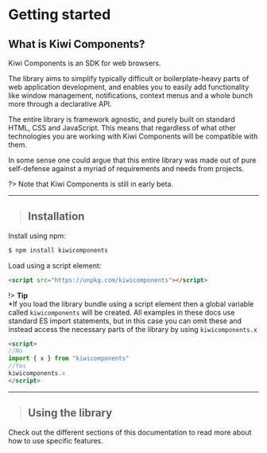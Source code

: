 # Getting started

## What is Kiwi Components?
Kiwi Components is an SDK for web browsers.

The library aims to simplify typically difficult or boilerplate-heavy parts of web application development, and enables you to easily add functionality like window management, notifications, context menus and a whole bunch more through a declarative API.

The entire library is framework agnostic, and purely built on standard HTML, CSS and JavaScript. This means that regardless of what other technologies you are working with Kiwi Components will be compatible with them.

In some sense one could argue that this entire library was made out of pure self-defense against a myriad of requirements and needs from projects.

?> Note that Kiwi Components is still in early beta.

---

> ## Installation

Install using npm:

```bash
$ npm install kiwicomponents
```

Load using a script element:
```html
<script src="https://unpkg.com/kiwicomponents"></script>
```

!> **Tip**  
*If you load the library bundle using a script element then a global variable called `kiwicomponents` will be created. All examples in these docs use standard ES import statements, but in this case you can omit these and instead access the necessary parts of the library by using `kiwicomponents.x`

```html
<script>
//No
import { x } from "kiwicomponents"
//Yes
kiwicomponents.x
</script>
```

---

> ## Using the library

Check out the different sections of this documentation to read more about how to use specific features.